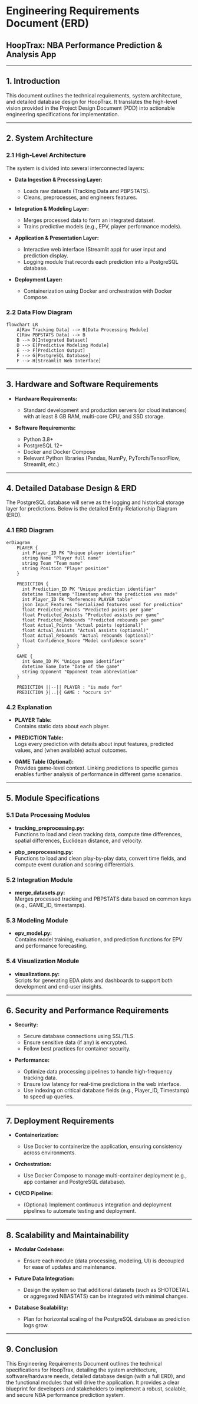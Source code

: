 # Engineering Requirements Document (ERD)  
## HoopTrax: NBA Performance Prediction & Analysis App

---

## 1. Introduction

This document outlines the technical requirements, system architecture, and detailed database design for HoopTrax. It translates the high-level vision provided in the Project Design Document (PDD) into actionable engineering specifications for implementation.

---

## 2. System Architecture

### 2.1 High-Level Architecture

The system is divided into several interconnected layers:

- **Data Ingestion & Processing Layer:**  
  - Loads raw datasets (Tracking Data and PBPSTATS).  
  - Cleans, preprocesses, and engineers features.

- **Integration & Modeling Layer:**  
  - Merges processed data to form an integrated dataset.
  - Trains predictive models (e.g., EPV, player performance models).

- **Application & Presentation Layer:**  
  - Interactive web interface (Streamlit app) for user input and prediction display.
  - Logging module that records each prediction into a PostgreSQL database.

- **Deployment Layer:**  
  - Containerization using Docker and orchestration with Docker Compose.

### 2.2 Data Flow Diagram

```mermaid
flowchart LR
    A[Raw Tracking Data] --> B[Data Processing Module]
    C[Raw PBPSTATS Data] --> B
    B --> D[Integrated Dataset]
    D --> E[Predictive Modeling Module]
    E --> F[Prediction Output]
    F --> G[PostgreSQL Database]
    F --> H[Streamlit Web Interface]
```

---

## 3. Hardware and Software Requirements

- **Hardware Requirements:**  
  - Standard development and production servers (or cloud instances) with at least 8 GB RAM, multi-core CPU, and SSD storage.

- **Software Requirements:**  
  - Python 3.8+  
  - PostgreSQL 12+  
  - Docker and Docker Compose  
  - Relevant Python libraries (Pandas, NumPy, PyTorch/TensorFlow, Streamlit, etc.)

---

## 4. Detailed Database Design & ERD

The PostgreSQL database will serve as the logging and historical storage layer for predictions. Below is the detailed Entity-Relationship Diagram (ERD).

### 4.1 ERD Diagram

```mermaid
erDiagram
    PLAYER {
      int Player_ID PK "Unique player identifier"
      string Name "Player full name"
      string Team "Team name"
      string Position "Player position"
    }
    
    PREDICTION {
      int Prediction_ID PK "Unique prediction identifier"
      datetime Timestamp "Timestamp when the prediction was made"
      int Player_ID FK "References PLAYER table"
      json Input_Features "Serialized features used for prediction"
      float Predicted_Points "Predicted points per game"
      float Predicted_Assists "Predicted assists per game"
      float Predicted_Rebounds "Predicted rebounds per game"
      float Actual_Points "Actual points (optional)"
      float Actual_Assists "Actual assists (optional)"
      float Actual_Rebounds "Actual rebounds (optional)"
      float Confidence_Score "Model confidence score"
    }
    
    GAME {
      int Game_ID PK "Unique game identifier"
      datetime Game_Date "Date of the game"
      string Opponent "Opponent team abbreviation"
    }
    
    PREDICTION ||--|| PLAYER : "is made for"
    PREDICTION }|..|{ GAME : "occurs in"
```

### 4.2 Explanation

- **PLAYER Table:**  
  Contains static data about each player.

- **PREDICTION Table:**  
  Logs every prediction with details about input features, predicted values, and (when available) actual outcomes.

- **GAME Table (Optional):**  
  Provides game-level context. Linking predictions to specific games enables further analysis of performance in different game scenarios.

---

## 5. Module Specifications

### 5.1 Data Processing Modules
- **tracking_preprocessing.py:**  
  Functions to load and clean tracking data, compute time differences, spatial differences, Euclidean distance, and velocity.

- **pbp_preprocessing.py:**  
  Functions to load and clean play-by-play data, convert time fields, and compute event duration and scoring differentials.

### 5.2 Integration Module
- **merge_datasets.py:**  
  Merges processed tracking and PBPSTATS data based on common keys (e.g., GAME_ID, timestamps).

### 5.3 Modeling Module
- **epv_model.py:**  
  Contains model training, evaluation, and prediction functions for EPV and performance forecasting.

### 5.4 Visualization Module
- **visualizations.py:**  
  Scripts for generating EDA plots and dashboards to support both development and end-user insights.

---

## 6. Security and Performance Requirements

- **Security:**  
  - Secure database connections using SSL/TLS.  
  - Ensure sensitive data (if any) is encrypted.  
  - Follow best practices for container security.

- **Performance:**  
  - Optimize data processing pipelines to handle high-frequency tracking data.  
  - Ensure low latency for real-time predictions in the web interface.  
  - Use indexing on critical database fields (e.g., Player_ID, Timestamp) to speed up queries.

---

## 7. Deployment Requirements

- **Containerization:**  
  - Use Docker to containerize the application, ensuring consistency across environments.
  
- **Orchestration:**  
  - Use Docker Compose to manage multi-container deployment (e.g., app container and PostgreSQL database).

- **CI/CD Pipeline:**  
  - (Optional) Implement continuous integration and deployment pipelines to automate testing and deployment.

---

## 8. Scalability and Maintainability

- **Modular Codebase:**  
  - Ensure each module (data processing, modeling, UI) is decoupled for ease of updates and maintenance.
  
- **Future Data Integration:**  
  - Design the system so that additional datasets (such as SHOTDETAIL or aggregated NBASTATS) can be integrated with minimal changes.

- **Database Scalability:**  
  - Plan for horizontal scaling of the PostgreSQL database as prediction logs grow.

---

## 9. Conclusion

This Engineering Requirements Document outlines the technical specifications for HoopTrax, detailing the system architecture, software/hardware needs, detailed database design (with a full ERD), and the functional modules that will drive the application. It provides a clear blueprint for developers and stakeholders to implement a robust, scalable, and secure NBA performance prediction system.